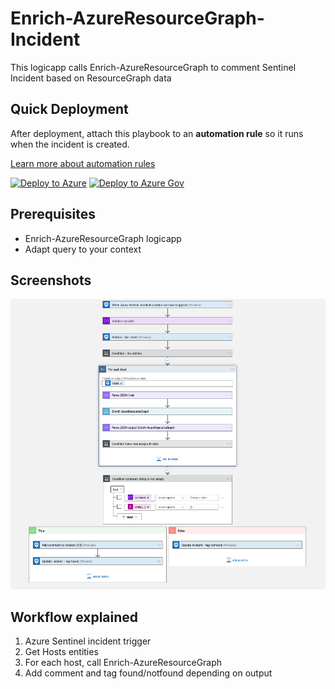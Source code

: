 # Enrich-AzureResourceGraph-Incident

This logicapp calls Enrich-AzureResourceGraph to comment Sentinel Incident based on ResourceGraph data

## Quick Deployment

After deployment, attach this playbook to an **automation rule** so it runs when the incident is created.

[Learn more about automation rules](https://docs.microsoft.com/azure/sentinel/automate-incident-handling-with-automation-rules#creating-and-managing-automation-rules)

[![Deploy to Azure](https://aka.ms/deploytoazurebutton)](https://portal.azure.com/#create/Microsoft.Template/uri/https%3A%2F%2Fraw.githubusercontent.com%2FAzure%2FAzure-Sentinel%2Fmaster%2FPlaybooks%2FEnrich-AzureResourceGraph-Incident%2Fazuredeploy.json)
[![Deploy to Azure Gov](https://aka.ms/deploytoazuregovbutton)](https://portal.azure.us/#create/Microsoft.Template/uri/https%3A%2F%2Fraw.githubusercontent.com%2FAzure%2FAzure-Sentinel%2Fmaster%2FPlaybooks%2FEnrich-AzureResourceGraph-Incident%2Fazuredeploy.json)

## Prerequisites

* Enrich-AzureResourceGraph logicapp
* Adapt query to your context

## Screenshots
![Enrich-AzureResourceGraph-Incident](./images/Enrich-AzureResourceGraph-Incident.png)

## Workflow explained

1. Azure Sentinel incident trigger
2. Get Hosts entities
3. For each host, call Enrich-AzureResourceGraph
4. Add comment and tag found/notfound depending on output
